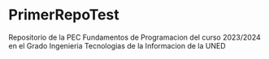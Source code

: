# PrimerRepoTest
Repositorio de la PEC Fundamentos de Programacion del curso 2023/2024 en el Grado Ingenieria Tecnologias de la Informacion de la UNED
